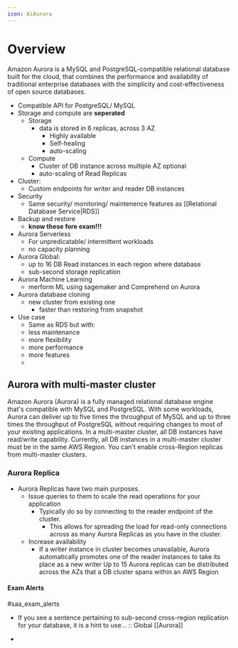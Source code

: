```yaml
---
icon: AiAurora
---
```

# Overview
Amazon Aurora is a MySQL and PostgreSQL-compatible relational database built for the cloud, that combines the performance and availability of traditional enterprise databases with the simplicity and cost-effectiveness of open source databases.

- Compatible API for PostgreSQL/ MySQL
- Storage and compute are **seperated** 
	- Storage
		- data is stored in 6 replicas, across 3 AZ
			- Highly available
			- Self-healing
			- auto-scaling
	- Compute
		- Cluster of DB instance across multiple AZ optional
		- auto-scaling of Read Replicas
- Cluster: 
	- Custom endpoints for writer and reader DB instances
- Security
	- Same security/ monitoring/ maintenence features as [[Relational Database Service|RDS]]
- Backup and restore
	- **know these fore exam!!!**
- Aurora Serverless
	- For unpredicatable/ intermittent workloads
	- no capacity planning
- Aurora Global:
	- up to 16 DB Read instances in each region where database 
	- sub-second storage replication
- Aurora Machine Learning
	- merform ML using sagemaker and Comprehend on Aurora
- Aurora database cloning
	- new cluster from existing one
		- faster than restoring from snapshot
- Use case
	- Same as RDS but with: 
	- less maintenance
	- more flexibility
	- more performance
	- more features
	- 


## Aurora with multi-master cluster

Amazon Aurora (Aurora) is a fully managed relational database engine that's compatible with MySQL and PostgreSQL. With some workloads, Aurora can deliver up to five times the throughput of MySQL and up to three times the throughput of PostgreSQL without requiring changes to most of your existing applications. In a multi-master cluster, all DB instances have read/write capability. Currently, all DB instances in a multi-master cluster must be in the same AWS Region. You can't enable cross-Region replicas from multi-master clusters.

### Aurora Replica
- Aurora Replicas have two main purposes.
	- Issue queries to them to scale the read operations for your application
		- Typically do so by connecting to the reader endpoint of the cluster.
			- This allows for spreading the load for read-only connections across as many Aurora Replicas as you have in the cluster.
	- Increase availability
		- If a writer instance in cluster becomes unavailable, Aurora automatically promotes one of the reader instances to take its place as a new writer
Up to 15 Aurora replicas can be distributed across the AZs that a DB cluster spans within an AWS Region
#### Exam Alerts
#saa_exam_alerts 
- If you see a sentence pertaining to sub-second cross-region replication for your database, it is a hint to use... :: Global [[Aurora]]
<!--SR:!2024-05-04,1,230-->
-  

